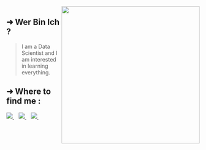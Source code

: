 <img align='right' src="https://github-readme-stats.vercel.app/api?username=zzak00&show_icons=true&theme=dark&hide_border=true&hide_title=true" width="360" >
<div align='left'>
  
## ➜  Wer Bin Ich ?
  
>  I am a Data Scientist and I am interested in learning everything.
</div>

## ➜ Where to find me :
<p align='center'>
<p align='left'>
  <a href="https://www.facebook.com/lion.abderrazak10/">
    <img src="https://img.shields.io/badge/facebook-%231877F2.svg?&style=for-the-badge&logo=facebook&logoColor=white" />
  </a>&nbsp;&nbsp;
  <a href="https://www.linkedin.com/in/abderrazzak-bajjou/">
    <img src="https://img.shields.io/badge/linkedin-%230077B5.svg?&style=for-the-badge&logo=linkedin&logoColor=white" />
  </a>&nbsp;&nbsp;
  <a href="https://www.reddit.com/user/zzak00">
    <img src="https://img.shields.io/badge/linkedin-%230077B5.svg?&style=for-the-badge&logo=linkedin&logoColor=white" />
  </a>&nbsp;&nbsp;
 
</p>

